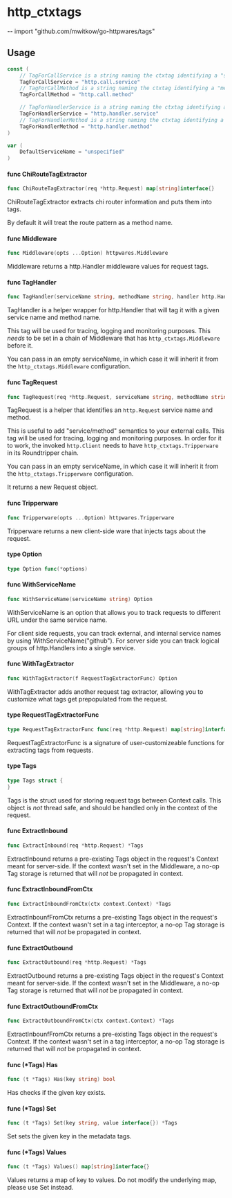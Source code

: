 # http_ctxtags
--
    import "github.com/mwitkow/go-httpwares/tags"


## Usage

```go
const (
	// TagForCallService is a string naming the ctxtag identifying a "service" grouping for an http.Request (e.g. "github")
	TagForCallService = "http.call.service"
	// TagForCallMethod is a string naming the ctxtag identifying a "method" in a "service" for an http.Request (e.g. "login")
	TagForCallMethod = "http.call.method"

	// TagForHandlerService is a string naming the ctxtag identifying a "service" grouping of http.Handlers (e.g. auth).
	TagForHandlerService = "http.handler.service"
	// TagForHandlerMethod is a string naming the ctxtag identifying a logical "method" of the http.Handler (e.g. exchange_token).
	TagForHandlerMethod = "http.handler.method"
)
```

```go
var (
	DefaultServiceName = "unspecified"
)
```

#### func  ChiRouteTagExtractor

```go
func ChiRouteTagExtractor(req *http.Request) map[string]interface{}
```
ChiRouteTagExtractor extracts chi router information and puts them into tags.

By default it will treat the route pattern as a method name.

#### func  Middleware

```go
func Middleware(opts ...Option) httpwares.Middleware
```
Middleware returns a http.Handler middleware values for request tags.

#### func  TagHandler

```go
func TagHandler(serviceName string, methodName string, handler http.Handler) http.Handler
```
TagHandler is a helper wrapper for http.Handler that will tag it with a given
service name and method name.

This tag will be used for tracing, logging and monitoring purposes. This *needs*
to be set in a chain of Middleware that has `http_ctxtags.Middleware` before it.

You can pass in an empty serviceName, in which case it will inherit it from the
`http_ctxtags.Middleware` configuration.

#### func  TagRequest

```go
func TagRequest(req *http.Request, serviceName string, methodName string) *http.Request
```
TagRequest is a helper that identifies an `http.Request` service name and
method.

This is useful to add "service/method" semantics to your external calls. This
tag will be used for tracing, logging and monitoring purposes. In order for it
to work, the invoked `http.Client` needs to have `http_ctxtags.Tripperware` in
its Roundtripper chain.

You can pass in an empty serviceName, in which case it will inherit it from the
`http_ctxtags.Tripperware` configuration.

It returns a new Request object.

#### func  Tripperware

```go
func Tripperware(opts ...Option) httpwares.Tripperware
```
Tripperware returns a new client-side ware that injects tags about the request.

#### type Option

```go
type Option func(*options)
```


#### func  WithServiceName

```go
func WithServiceName(serviceName string) Option
```
WithServiceName is an option that allows you to track requests to different URL
under the same service name.

For client side requests, you can track external, and internal service names by
using WithServiceName("github"). For server side you can track logical groups of
http.Handlers into a single service.

#### func  WithTagExtractor

```go
func WithTagExtractor(f RequestTagExtractorFunc) Option
```
WithTagExtractor adds another request tag extractor, allowing you to customize
what tags get prepopulated from the request.

#### type RequestTagExtractorFunc

```go
type RequestTagExtractorFunc func(req *http.Request) map[string]interface{}
```

RequestTagExtractorFunc is a signature of user-customizeable functions for
extracting tags from requests.

#### type Tags

```go
type Tags struct {
}
```

Tags is the struct used for storing request tags between Context calls. This
object is *not* thread safe, and should be handled only in the context of the
request.

#### func  ExtractInbound

```go
func ExtractInbound(req *http.Request) *Tags
```
ExtractInbound returns a pre-existing Tags object in the request's Context meant
for server-side. If the context wasn't set in the Middleware, a no-op Tag
storage is returned that will *not* be propagated in context.

#### func  ExtractInboundFromCtx

```go
func ExtractInboundFromCtx(ctx context.Context) *Tags
```
ExtractInbounfFromCtx returns a pre-existing Tags object in the request's
Context. If the context wasn't set in a tag interceptor, a no-op Tag storage is
returned that will *not* be propagated in context.

#### func  ExtractOutbound

```go
func ExtractOutbound(req *http.Request) *Tags
```
ExtractOutbound returns a pre-existing Tags object in the request's Context
meant for server-side. If the context wasn't set in the Middleware, a no-op Tag
storage is returned that will *not* be propagated in context.

#### func  ExtractOutboundFromCtx

```go
func ExtractOutboundFromCtx(ctx context.Context) *Tags
```
ExtractInbounfFromCtx returns a pre-existing Tags object in the request's
Context. If the context wasn't set in a tag interceptor, a no-op Tag storage is
returned that will *not* be propagated in context.

#### func (*Tags) Has

```go
func (t *Tags) Has(key string) bool
```
Has checks if the given key exists.

#### func (*Tags) Set

```go
func (t *Tags) Set(key string, value interface{}) *Tags
```
Set sets the given key in the metadata tags.

#### func (*Tags) Values

```go
func (t *Tags) Values() map[string]interface{}
```
Values returns a map of key to values. Do not modify the underlying map, please
use Set instead.
